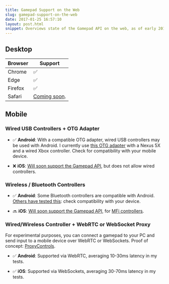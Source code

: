 ```yaml
---
title: Gamepad Support on the Web
slug: gamepad-support-on-the-web
date: 2017-01-25 16:57:10
layout: post.html
snippet: Overviews state of the Gamepad API on the web, as of early 2017.
---
```


## Desktop

<table>
  <thead>
    <tr>
      <th>Browser</th>
      <th>Support</th>
    </tr>
  </thead>
  <tbody>
    <tr><td>Chrome</td><td>✅</td></tr>
    <tr><td>Edge</td><td>✅</td></tr>
    <tr><td>Firefox</td><td>✅</td></tr>
    <tr><td>Safari</td><td><a href="https://developer.apple.com/library/prerelease/content/releasenotes/General/WhatsNewInSafari/Articles/Safari_10_1.html" target="_blank">Coming soon</a>.
</td></tr>
  </tbody>
</table>

## Mobile

### Wired USB Controllers + OTG Adapter

- ✅ **Android**: With a compatible OTG adapter, wired USB controllers may be used with Android.
I currently use [this OTG adapter](http://www.amazon.com/Adapter-Converter-Macbook-Chromebook-Microsoft/dp/B00XHOGEZG) with a Nexus 5X and a wired Xbox controller. Check for compatibility with your mobile device.

- ❌ **iOS**: [Will soon support the Gamepad API](https://developer.apple.com/library/prerelease/content/releasenotes/General/WhatsNewInSafari/Articles/Safari_10_1.html), but does not allow wired controllers.

### Wireless / Bluetooth Controllers

- ✅ **Android**: Some Bluetooth controllers are compatible with Android. [Others have tested this](http://www.androidauthority.com/best-bluetooth-gaming-controllers-403184/):
check compatibility with your device.

- 🔜 **iOS**: [Will soon support the Gamepad API](https://developer.apple.com/library/prerelease/content/releasenotes/General/WhatsNewInSafari/Articles/Safari_10_1.html), for [MFi controllers](https://afterpad.com/mficontrollers/).

### Wired/Wireless Controller + WebRTC or WebSocket Proxy

For experimental purposes, you can connect a gamepad to your PC and send input to a mobile
device over WebRTC or WebSockets. Proof of concept:
[ProxyControls](https://proxy-controls.donmccurdy.com/).

- ✅ **Android**: Supported via WebRTC, averaging 10-30ms latency in my tests.

- ✅ **iOS**: Supported via WebSockets, averaging 30-70ms latency in my tests.

